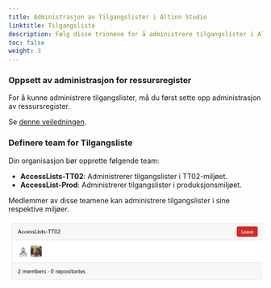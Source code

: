```yaml
---
title: Administrasjon av Tilgangslister i Altinn Studio
linktitle: Tilgangsliste
description: Følg disse trinnene for å administrere tilgangslister i Altinn Studio for din organisasjon.
toc: false
weight: 3
---
```


### Oppsett av administrasjon for ressursregister

For å kunne administrere tilgangslister, må du først sette opp administrasjon av ressursregister.

Se [denne veiledningen](../resource-admin-studio/).

### Definere team for Tilgangsliste

Din organisasjon bør opprette følgende team:

- **AccessLists-TT02**: Administrerer tilgangslister i TT02-miljøet.
- **AccessList-Prod**: Administrerer tilgangslister i produksjonsmiljøet.

Medlemmer av disse teamene kan administrere tilgangslister i sine respektive miljøer.

![Groups](groups.png)